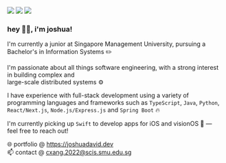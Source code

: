 [<img src="https://img.shields.io/badge/-LeetCode-FFA116?style=for-the-badge&logo=LeetCode&logoColor=black" />](https://leetcode.com/joshydavid/)
[<img src="https://img.shields.io/badge/LinkedIn-0077B5?style=for-the-badge&logo=linkedin&logoColor=white" />](https://www.linkedin.com/in/joshydavid/)
[<img src="https://img.shields.io/badge/website-000000?style=for-the-badge&logo=About.me&logoColor=white" />](https://joshuadavid.dev)
<br />

### hey 👋🏻, i'm joshua!

I'm currently a junior at Singapore Management University, pursuing a Bachelor's in Information Systems ✏️

I'm passionate about all things software engineering, with a strong interest in building complex and  
large-scale distributed systems ⚙️

I have experience with full-stack development using a variety of programming languages and frameworks such as `TypeScript`, `Java`, `Python`, `React/Next.js`, `Node.js/Express.js` and `Spring Boot` 🔥

I'm currently picking up `Swift` to develop apps for iOS and visionOS  — feel free to reach out!

🌐 portfolio @ https://joshuadavid.dev  
📫 contact @ cxang.2022@scis.smu.edu.sg
